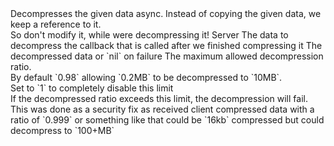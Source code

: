 <function name="AsyncDecompress" parent="util" type="libraryfunc">
	<description>
		Decompresses the given data async.
		<warning>
			Instead of copying the given data, we keep a reference to it.<br>
			So don't modify it, while were decompressing it!
		</warning>
	</description>
	<realm>Server</realm>
	<args>
		<arg name="data" type="string">The data to decompress</arg>
		<arg name="callback" type="function">
			the callback that is called after we finished compressing it
			<callback>
				<arg name="data" type="string">The decompressed data or `nil` on failure</arg>
			</callback>
		</arg>
		<arg name="ratio" type="number" default="0.98">
			The maximum allowed decompression ratio.<br>
			By default `0.98` allowing `0.2MB` to be decompressed to `10MB`.<br>
			Set to `1` to completely disable this limit<br>
			If the decompressed ratio exceeds this limit, the decompression will fail.<br>
			This was done as a security fix as received client compressed data with a ratio of `0.999` or something like that could be `16kb` compressed but could decompress to `100+MB`
		</arg>
	</args>
</function>
